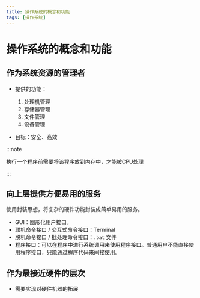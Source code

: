 ```yaml
---
title: 操作系统的概念和功能
tags: [操作系统]
---
```


# 操作系统的概念和功能

## 作为系统资源的管理者
- 提供的功能：
  1. 处理机管理
  2. 存储器管理
  3. 文件管理
  4. 设备管理

- 目标：安全、高效

:::note

执行一个程序前需要将该程序放到内存中，才能被CPU处理

:::

## 向上层提供方便易用的服务
使用封装思想，将复杂的硬件功能封装成简单易用的服务。
- GUI：图形化用户接口。
- 联机命令接口 / 交互式命令接口：Terminal
- 脱机命令接口 / 批处理命令接口：`.bat` 文件
- 程序接口：可以在程序中进行系统调用来使用程序接口。普通用户不能直接使用程序接口，只能通过程序代码来间接使用。

## 作为最接近硬件的层次
- 需要实现对硬件机器的拓展